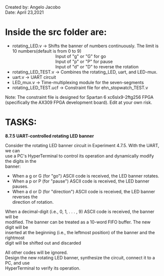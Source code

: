 Created by: Angelo Jacobo  
Date: April 23,2021  

# Inside the src folder are:  
* rotating_LED.v -> Shifts the banner of numbers continuously. The limit is 10 numbers(default is from 0 to 9)   
&emsp;&emsp;&emsp;&emsp;&emsp;&emsp;&emsp;&emsp;&emsp;&emsp;Input of "g" or "G" for go  
&emsp;&emsp;&emsp;&emsp;&emsp;&emsp;&emsp;&emsp;&emsp;&emsp;Input of "p" or "P" for pause  
&emsp;&emsp;&emsp;&emsp;&emsp;&emsp;&emsp;&emsp;&emsp;&emsp;Input of "d" or "D" to reverse the rotation  
* rotating_LED_TEST.v -> Combines the rotating_LED, uart, and LED-mux.  
* uart.v -> UART circuit  
* LED_mux.v -> Time-multiplexing module for the seven-segments  
* rotating_LED_TEST.ucf -> Constraint file for ehn_stopwatch_TEST.v  

Note: The constraint file is designed for Spartan 6 xc6slx9-2ftg256 FPGA (specifically the AX309 FPGA development board). Edit at your own risk.



# TASKS:
**8.7.5 UART-controlled rotating LED banner**

Consider the rotating LED banner circuit in Experiment 4.7.5. With the UART, we can  
use a PC's HyperTerminal to control its operation and dynamically modify the digits in the  
banner:  
* When a g or G (for "go") ASCII code is received, the LED banner rotates.  
* When a p or P (for "pause") ASCII code is received, the LED banner pauses.  
* When a d or D (for "direction") ASCII code is received, the LED banner reverses the  
	direction of rotation.  

When a decimal-digit (i.e., 0, 1, . . . , 9) ASCII code is received, the banner will be  
modified. The banner can be treated as a 10-word FIFO buffer. The new digit will be  
inserted at the beginning (i.e., the leftmost position) of the banner and the rightmost  
digit will be shifted out and discarded  

All other codes will be ignored.  
Design the new rotating LED banner, synthesize the circuit, connect it to a PC, and use  
HyperTerminal to verify its operation.  
